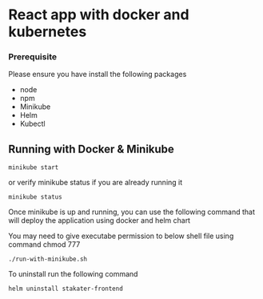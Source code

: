 # React app with docker and kubernetes

### Prerequisite

Please ensure you have install the following packages

- node
- npm
- Minikube
- Helm
- Kubectl

## Running with Docker & Minikube

```
minikube start
```

or verify minikube status if you are already running it

```
minikube status
```

Once minikube is up and running, you can use the following command that will deploy the application using docker and helm chart

You may need to give executabe permission to below shell file using command chmod 777

```
./run-with-minikube.sh
```

To uninstall run the following command

```
helm uninstall stakater-frontend
```
